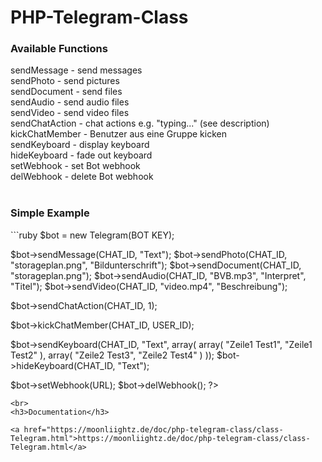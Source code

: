 # PHP-Telegram-Class

<h3>Available Functions</h3>

sendMessage - send messages <br>
sendPhoto - send pictures <br>
sendDocument - send files <br>
sendAudio - send audio files <br>
sendVideo - send video files <br>
sendChatAction - chat actions e.g. "typing..." (see description) <br>
kickChatMember - Benutzer aus eine Gruppe kicken <br>
sendKeyboard - display keyboard <br>
hideKeyboard - fade out keyboard <br>
setWebhook - set Bot webhook <br>
delWebhook - delete Bot webhook <br><br>

<h3>Simple Example</h3>
```ruby
<?php
require_once('class.moonliightz.telegram.php');

$bot = new Telegram(BOT KEY);

$bot->sendMessage(CHAT_ID, "Text");
$bot->sendPhoto(CHAT_ID, "storageplan.png", "Bildunterschrift");
$bot->sendDocument(CHAT_ID, "storageplan.png");
$bot->sendAudio(CHAT_ID, "BVB.mp3", "Interpret", "Titel");
$bot->sendVideo(CHAT_ID, "video.mp4", "Beschreibung");

$bot->sendChatAction(CHAT_ID, 1);

$bot->kickChatMember(CHAT_ID, USER_ID);

$bot->sendKeyboard(CHAT_ID, "Text", array( array( "Zeile1 Test1", "Zeile1 Test2" ), array( "Zeile2 Test3", "Zeile2 Test4" ) ));
$bot->hideKeyboard(CHAT_ID, "Text");

$bot->setWebhook(URL);
$bot->delWebhook();
?>
```
<br>
<h3>Documentation</h3>

<a href="https://moonliightz.de/doc/php-telegram-class/class-Telegram.html">https://moonliightz.de/doc/php-telegram-class/class-Telegram.html</a>
